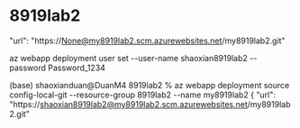 # 8919lab2

"url": "https://None@my8919lab2.scm.azurewebsites.net/my8919lab2.git"

az webapp deployment user set --user-name shaoxian8919lab2 --password Password_1234

(base) shaoxianduan@DuanM4 8919lab2 % az webapp deployment source config-local-git --resource-group 8919lab2 --name my8919lab2
{
  "url": "https://shaoxian8919lab2@my8919lab2.scm.azurewebsites.net/my8919lab2.git"
